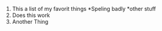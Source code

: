 1. This a list of my favorit things
 *Speling badly
 *other stuff
 2. Does this work
 3. Another Thing
